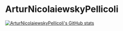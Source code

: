 # ArturNicolaiewskyPellicoli

[![ArturNicolaiewskyPellicoli's GitHub stats](https://github-artur-status.vercel.app/api?username=ArturNicolaiewskyPellicioli&theme=dark)](https://github.com/ArturNicolaiewskyPellicioli/github-readme-stats)
